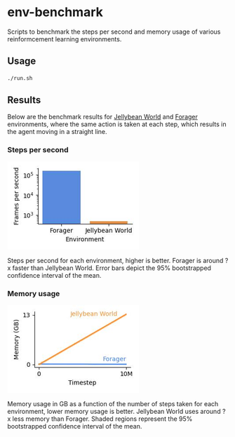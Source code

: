 # env-benchmark

Scripts to benchmark the steps per second and memory usage of various
reinformcement learning environments.

## Usage

```bash
./run.sh
```

## Results

Below are the benchmark results for [Jellybean
World](https://github.com/eaplatanios/jelly-bean-world) and
[Forager](https://github.com/andnp/forager) environments, where the same action
is taken at each step, which results in the agent moving in a straight line.

### Steps per second
![results/benchmark_step.jpg](results/benchmark_steps.jpg)

Steps per second for each environment, higher is better. Forager is around ?x
faster than Jellybean World. Error bars depict the 95% bootstrapped confidence
interval of the mean.

### Memory usage
![results/benchmark_memory.jpg](results/benchmark_memory.jpg)

Memory usage in GB as a function of the number of steps taken for each
environment, lower memory usage is better. Jellybean World uses around ?x less
memory than Forager. Shaded regions represent the 95% bootstrapped confidence
interval of the mean.
